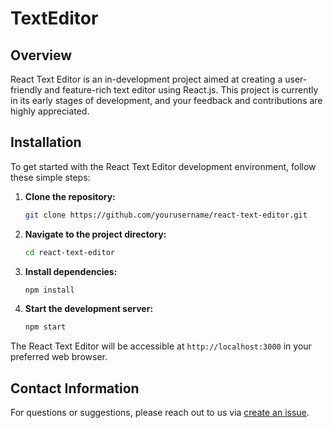 # TextEditor

## Overview

React Text Editor is an in-development project aimed at creating a user-friendly and feature-rich text editor using React.js. This project is currently in its early stages of development, and your feedback and contributions are highly appreciated.

## Installation

To get started with the React Text Editor development environment, follow these simple steps:

1. **Clone the repository:**

    ```bash
    git clone https://github.com/yourusername/react-text-editor.git
    ```

2. **Navigate to the project directory:**

    ```bash
    cd react-text-editor
    ```

3. **Install dependencies:**

    ```bash
    npm install
    ```

4. **Start the development server:**

    ```bash
    npm start
    ```

The React Text Editor will be accessible at `http://localhost:3000` in your preferred web browser.

## Contact Information

For questions or suggestions, please reach out to us via [create an issue](https://github.com/Thizh/TextEditor/issues/new).

